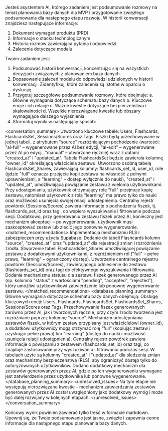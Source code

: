 Jesteś asystentem AI, którego zadaniem jest podsumowanie rozmowy na temat planowania bazy danych dla MVP i przygotowanie zwięzłego podsumowania dla następnego etapu rozwoju. W historii konwersacji znajdziesz następujące informacje:

1. Dokument wymagań produktu (PRD)
2. Informacje o stacku technologicznym
3. Historia rozmów zawierająca pytania i odpowiedzi
4. Zalecenia dotyczące modelu

Twoim zadaniem jest:

1. Podsumować historii konwersacji, koncentrując się na wszystkich decyzjach związanych z planowaniem bazy danych.
2. Dopasowanie zaleceń modelu do odpowiedzi udzielonych w historii konwersacji. Zidentyfikuj, które zalecenia są istotne w oparciu o dyskusję.
3. Przygotuj szczegółowe podsumowanie rozmowy, które obejmuje:
   a. Główne wymagania dotyczące schematu bazy danych
   b. Kluczowe encje i ich relacje
   c. Ważne kwestie dotyczące bezpieczeństwa i skalowalności
   d. Wszelkie nierozwiązane kwestie lub obszary wymagające dalszego wyjaśnienia
4. Sformatuj wyniki w następujący sposób:

<conversation_summary>
<decisions>
Utworzono kluczowe tabele: Users, Flashcards, FlashcardsSet, Sessions/Scores oraz Tags.
Fiszki będą przechowywane w jednej tabeli, z atrybutem "source" rozróżniającym pochodzenie (wartości: "ai-full" – wygenerowane przez AI bez edycji, "ai-edit" – wygenerowane przez AI po edycji, "manual" – utworzone ręcznie) wraz z datami "created_at" i "updated_at".
Tabela FlashcardsSet będzie zawierała kolumnę "owner_id" określającą właściciela zestawu.
Utworzono osobną tabelę FlashcardsSet_Shares, zawierającą kolumny: flashcards_set_id, user_id, role (gdzie "full" oznacza przejęcie kopii zestawu na własność z pełnymi uprawnieniami, a "learning" – dostęp wyłącznie do nauki), "created_at" i "updated_at", umożliwiającą powiązanie zestawu z wieloma użytkownikami.
Przy udostępnianiu, użytkownik otrzymujący rolę "full" przejmuje kopię zestawu, natomiast użytkownik z rolą "learning" ma prawo tylko do nauki oraz możliwość usunięcia swojej relacji udostępnienia.
Centralny rejestr powtórek (Sessions/Scores) zawiera informacje o pochodzeniu fiszek, tj. flashcards_set_id oraz tagi, co wspiera wyszukiwanie i filtrowanie podczas sesji.
Dodatkowo, przy generowaniu zestawu fiszek przez AI, konieczny jest mechanizm akceptacji – po wygenerowaniu, użytkownik musi zaakceptować zestaw lub zlecić jego ponowne wygenerowanie.
</decisions>
<matched_recommendations>
Implementacja mechanizmu RLS i zabezpieczeń przy użyciu Supabase.
Dodanie do tabeli Flashcards kolumn "source", "created_at" oraz "updated_at" dla rejestracji zmian i rozróżnienia źródła.
Stworzenie tabeli FlashcardsSet_Shares umożliwiającej powiązanie zestawu z dodatkowymi użytkownikami, z rozróżnieniem ról ("full" – pełne prawo, "learning" – ograniczony dostęp).
Utworzenie centralnego rejestru powtórek (Sessions/Scores), zawierającego odniesienie do zestawu (flashcards_set_id) oraz tagi do efektywnego wyszukiwania i filtrowania.
Dodanie mechanizmu statusu dla zestawu fiszek generowanego przez AI (np. kolumna "status" z wartościami "pending", "accepted", "rejected"), który umożliwi użytkownikowi zatwierdzenie lub ponowne wygenerowanie zestawu.
</matched_recommendations>
<database_planning_summary>
Główne wymagania dotyczące schematu bazy danych obejmują:
Obsługę kluczowych encji: Users, Flashcards, FlashcardsSet, FlashcardsSet_Shares, Sessions/Scores oraz Tags.
Przechowywanie fiszek generowanych zarówno przez AI, jak i tworzonych ręcznie, przy czym źródło tworzenia jest rozróżniane poprzez kolumnę "source".
Mechanizm udostępniania zestawów fiszek, w którym zestaw przypisany jest właścicielowi (owner_id), a dodatkowi użytkownicy mogą otrzymać rolę "full" (kopiując zestaw i uzyskując pełne prawa) lub "learning" (dostęp do nauki i możliwość usunięcia relacji udostępnienia).
Centralny rejestr powtórek zawiera informacje o powiązaniu z zestawem (flashcards_set_id) oraz tagi, co znajduje zastosowanie przy wyszukiwaniu i filtrowaniu podczas sesji.
W tabelach użyte są kolumny "created_at" i "updated_at" dla śledzenia zmian oraz mechanizmy bezpieczeństwa (RLS), aby ograniczyć dostęp tylko do autoryzowanych użytkowników.
Dodano dodatkowy mechanizm dla zestawów generowanych przez AI, gdzie po ich wygenerowaniu wymagane jest zatwierdzenie przez użytkownika lub ponowne wygenerowanie.
</database_planning_summary>
<unresolved_issues>
Na tym etapie nie występują nierozwiązane kwestie – mechanizm zatwierdzania zestawów generowanych przez AI został uwzględniony jako dodatkowy wymóg i może być dalej rozwijany w kolejnych etapach.
</unresolved_issues>
</conversation_summary>

Końcowy wynik powinien zawierać tylko treść w formacie markdown. Upewnij się, że Twoje podsumowanie jest jasne, zwięzłe i zapewnia cenne informacje dla następnego etapu planowania bazy danych.
